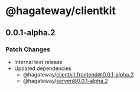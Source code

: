 # @hagateway/clientkit

## 0.0.1-alpha.2

### Patch Changes

- Internal test release
- Updated dependencies
  - @hagateway/clientkit.frontend@0.0.1-alpha.2
  - @hagateway/server@0.0.1-alpha.2
